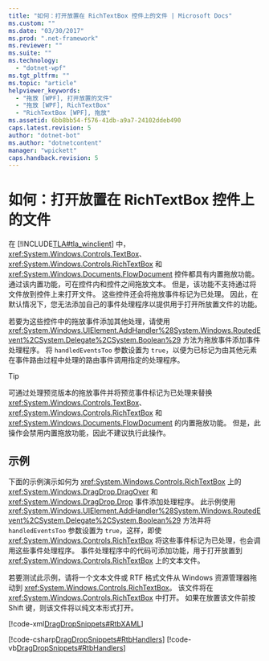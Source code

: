 ```yaml
---
title: "如何：打开放置在 RichTextBox 控件上的文件 | Microsoft Docs"
ms.custom: ""
ms.date: "03/30/2017"
ms.prod: ".net-framework"
ms.reviewer: ""
ms.suite: ""
ms.technology: 
  - "dotnet-wpf"
ms.tgt_pltfrm: ""
ms.topic: "article"
helpviewer_keywords: 
  - "拖放 [WPF], 打开放置的文件"
  - "拖放 [WPF], RichTextBox"
  - "RichTextBox [WPF], 拖放"
ms.assetid: 6bb8bb54-f576-41db-a9a7-24102ddeb490
caps.latest.revision: 5
author: "dotnet-bot"
ms.author: "dotnetcontent"
manager: "wpickett"
caps.handback.revision: 5
---
```

# 如何：打开放置在 RichTextBox 控件上的文件
在 [!INCLUDE[TLA#tla_winclient](../../../../includes/tlasharptla-winclient-md.md)] 中，<xref:System.Windows.Controls.TextBox>、<xref:System.Windows.Controls.RichTextBox> 和 <xref:System.Windows.Documents.FlowDocument> 控件都具有内置拖放功能。  通过该内置功能，可在控件内和控件之间拖放文本。  但是，该功能不支持通过将文件放到控件上来打开文件。  这些控件还会将拖放事件标记为已处理。  因此，在默认情况下，您无法添加自己的事件处理程序以提供用于打开所放置文件的功能。  
  
 若要为这些控件中的拖放事件添加其他处理，请使用 <xref:System.Windows.UIElement.AddHandler%28System.Windows.RoutedEvent%2CSystem.Delegate%2CSystem.Boolean%29> 方法为拖放事件添加事件处理程序。  将 `handledEventsToo` 参数设置为 `true`，以便为已标记为由其他元素在事件路由过程中处理的路由事件调用指定的处理程序。  
  
> [!TIP]
>  可通过处理预览版本的拖放事件并将预览事件标记为已处理来替换 <xref:System.Windows.Controls.TextBox>、<xref:System.Windows.Controls.RichTextBox> 和 <xref:System.Windows.Documents.FlowDocument> 的内置拖放功能。  但是，此操作会禁用内置拖放功能，因此不建议执行此操作。  
  
## 示例  
 下面的示例演示如何为 <xref:System.Windows.Controls.RichTextBox> 上的 <xref:System.Windows.DragDrop.DragOver> 和 <xref:System.Windows.DragDrop.Drop> 事件添加处理程序。  此示例使用 <xref:System.Windows.UIElement.AddHandler%28System.Windows.RoutedEvent%2CSystem.Delegate%2CSystem.Boolean%29> 方法并将 `handledEventsToo` 参数设置为 `true`，这样，即使 <xref:System.Windows.Controls.RichTextBox> 将这些事件标记为已处理，也会调用这些事件处理程序。  事件处理程序中的代码可添加功能，用于打开放置到 <xref:System.Windows.Controls.RichTextBox> 上的文本文件。  
  
 若要测试此示例，请将一个文本文件或 RTF 格式文件从 Windows 资源管理器拖动到 <xref:System.Windows.Controls.RichTextBox>。  该文件将在 <xref:System.Windows.Controls.RichTextBox> 中打开。  如果在放置该文件前按 Shift 键，则该文件将以纯文本形式打开。  
  
 [!code-xml[DragDropSnippets#RtbXAML](../../../../samples/snippets/csharp/VS_Snippets_Wpf/dragdropsnippets/cs/mainwindow.xaml#rtbxaml)]  
  
 [!code-csharp[DragDropSnippets#RtbHandlers](../../../../samples/snippets/csharp/VS_Snippets_Wpf/dragdropsnippets/cs/mainwindow.xaml.cs#rtbhandlers)]
 [!code-vb[DragDropSnippets#RtbHandlers](../../../../samples/snippets/visualbasic/VS_Snippets_Wpf/dragdropsnippets/vb/mainwindow.xaml.vb#rtbhandlers)]